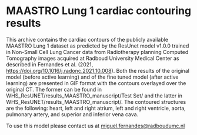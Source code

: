 # MAASTRO Lung 1 cardiac contouring results

This archive contains the cardiac contours of the publicly available MAASTRO Lung 1 dataset as predicted by the ResUnet model v1.0.0 trained in Non-Small Cell Lung Cancer data from Radiotherapy planning Computed Tomography images acquired at Radboud University Medical Center as described in Fernandes et al. (2021, https://doi.org/10.1016/j.radonc.2021.10.008). Both the results of the original model (before active learning) and of the fine tuned model (after active learning) are presented in GIF format with the contours overlayed over the original CT. The former can be found in WHS_ResUNET/results_MAASTRO_manuscript/Test Set/ and the latter in WHS_ResUNET/results_MAASTRO_manuscript/. The contoured structures are the following: heart, left and right atrium, left and right ventricle, aorta, pulmonary artery, and superior and inferior vena cava.

To use this model please contact us at miguel.fernandes@radboudumc.nl
